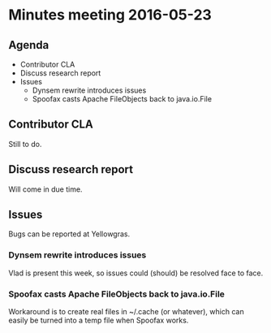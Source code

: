 # Minutes meeting 2016-05-23

## Agenda

* Contributor CLA
* Discuss research report
* Issues
  * Dynsem rewrite introduces issues
  * Spoofax casts Apache FileObjects back to java.io.File

## Contributor CLA

Still to do.

## Discuss research report

Will come in due time.

## Issues

Bugs can be reported at Yellowgras.

### Dynsem rewrite introduces issues

Vlad is present this week, so issues could (should) be resolved face to face.

### Spoofax casts Apache FileObjects back to java.io.File

Workaround is to create real files in ~/.cache (or whatever), which can easily
be turned into a temp file when Spoofax works.

